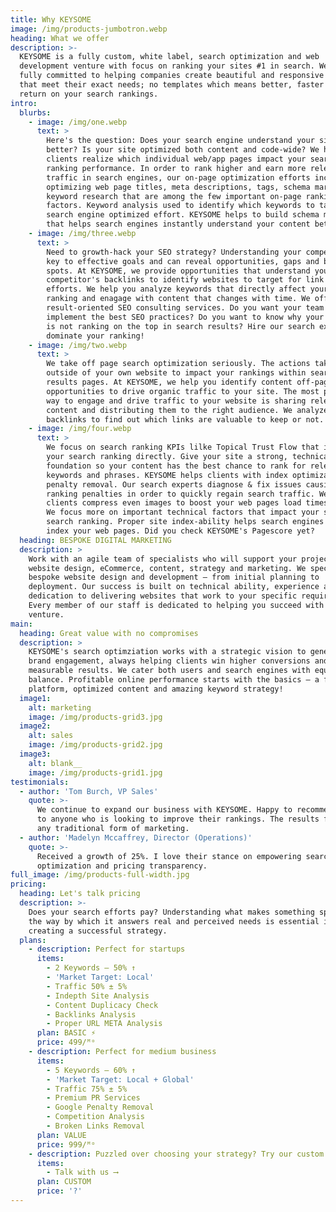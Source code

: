 ```yaml
---
title: Why KEYSOME
image: /img/products-jumbotron.webp
heading: What we offer
description: >-
  KEYSOME is a fully custom, white label, search optimization and web
  development venture with focus on ranking your sites #1 in search. We are
  fully committed to helping companies create beautiful and responsive website
  that meet their exact needs; no templates which means better, faster and more
  return on your search rankings.
intro:
  blurbs:
    - image: /img/one.webp
      text: >
        Here's the question: Does your search engine understand your site
        better? Is your site optimized both content and code-wide? We help
        clients realize which individual web/app pages impact your search
        ranking performance. In order to rank higher and earn more relevant
        traffic in search engines, our on-page optimization efforts includes
        optimizing web page titles, meta descriptions, tags, schema markup and
        keyword research that are among the few important on-page ranking
        factors. Keyword analysis used to identify which keywords to target with
        search engine optimized effort. KEYSOME helps to build schema markups
        that helps search engines instantly understand your content better. 
    - image: /img/three.webp
      text: >
        Need to growth-hack your SEO strategy? Understanding your competitors is
        key to effective goals and can reveal opportunities, gaps and blind
        spots. At KEYSOME, we provide opportunities that understand your
        competitor's backlinks to identify websites to target for link building
        efforts. We help you analyze keywords that directly affect your search
        ranking and enagage with content that changes with time. We offer
        result-oriented SEO consulting services. Do you want your team to
        implement the best SEO practices? Do you want to know why your business
        is not ranking on the top in search results? Hire our search experts and
        dominate your ranking!
    - image: /img/two.webp
      text: >
        We take off page search optimization seriously. The actions taken
        outside of your own website to impact your rankings within search engine
        results pages. At KEYSOME, we help you identify content off-page
        opportunities to drive organic traffic to your site. The most powerful
        way to engage and drive traffic to your website is sharing relevant
        content and distributing them to the right audience. We analyze
        backlinks to find out which links are valuable to keep or not.
    - image: /img/four.webp
      text: >
        We focus on search ranking KPIs lilke Topical Trust Flow that impact
        your search ranking directly. Give your site a strong, technical SEO
        foundation so your content has the best chance to rank for relevant
        keywords and phrases. KEYSOME helps clients with index optimization &
        penalty removal. Our search experts diagnose & fix issues causing
        ranking penalties in order to quickly regain search traffic. We help
        clients compress even images to boost your web pages load times by 10x.
        We focus more on important technical factors that impact your site's
        search ranking. Proper site index-ability helps search engines crawl &
        index your web pages. Did you check KEYSOME's Pagescore yet?
  heading: BESPOKE DIGITAL MARKETING
  description: >
    Work with an agile team of specialists who will support your project with
    website design, eCommerce, content, strategy and marketing. We specialise in
    bespoke website design and development – from initial planning to
    deployment. Our success is built on technical ability, experience and
    dedication to delivering websites that work to your specific requirements.
    Every member of our staff is dedicated to helping you succeed with your
    venture.
main:
  heading: Great value with no compromises
  description: >
    KEYSOME's search optimziation works with a strategic vision to generate
    brand engagement, always helping clients win higher conversions and
    measurable results. We cater both users and search engines with equal
    balance. Profitable online performance starts with the basics — a flawless
    platform, optimized content and amazing keyword strategy!
  image1:
    alt: marketing
    image: /img/products-grid3.jpg
  image2:
    alt: sales
    image: /img/products-grid2.jpg
  image3:
    alt: blank__
    image: /img/products-grid1.jpg
testimonials:
  - author: 'Tom Burch, VP Sales'
    quote: >-
      We continue to expand our business with KEYSOME. Happy to recommend them
      to anyone who is looking to improve their rankings. The results far exceed
      any traditional form of marketing.
  - author: 'Madelyn Mccaffrey, Director (Operations)'
    quote: >-
      Received a growth of 25%. I love their stance on empowering search
      optimization and pricing transparency.
full_image: /img/products-full-width.jpg
pricing:
  heading: Let's talk pricing
  description: >-
    Does your search efforts pay? Understanding what makes something special and
    the way by which it answers real and perceived needs is essential in
    creating a successful strategy. 
  plans:
    - description: Perfect for startups
      items:
        - 2 Keywords — 50% ↑
        - 'Market Target: Local'
        - Traffic 50% ± 5%
        - Indepth Site Analysis
        - Content Duplicacy Check
        - Backlinks Analysis
        - Proper URL META Analysis
      plan: BASIC ⚡️
      price: 499/ᴹᵒ
    - description: Perfect for medium business
      items:
        - 5 Keywords — 60% ↑
        - 'Market Target: Local + Global'
        - Traffic 75% ± 5%
        - Premium PR Services
        - Google Penalty Removal
        - Competition Analysis
        - Broken Links Removal
      plan: VALUE
      price: 999/ᴹᵒ
    - description: Puzzled over choosing your strategy? Try our custom plan
      items:
        - Talk with us ⟶
      plan: CUSTOM
      price: '?'
---
```


